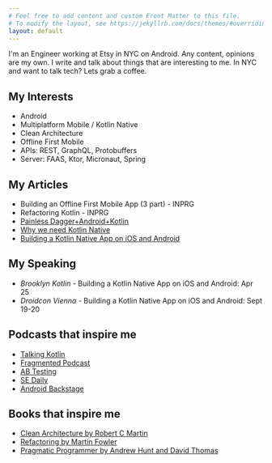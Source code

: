 ```yaml
---
# Feel free to add content and custom Front Matter to this file.
# To modify the layout, see https://jekyllrb.com/docs/themes/#overriding-theme-defaults
layout: default
---
```


I'm an Engineer working at Etsy in NYC on Android. Any content, opinions are my own. I write and talk about things that are interesting to me.
In NYC and want to talk tech? Lets grab a coffee.

## My Interests
- Android
- Multiplatform Mobile / Kotlin Native
- Clean Architecture
- Offline First Mobile
- APIs: REST, GraphQL, Protobuffers
- Server: FAAS, Ktor, Micronaut, Spring

## My Articles
- Building an Offline First Mobile App (3 part) - INPRG
- Refactoring Kotlin - INPRG
- [Painless Dagger+Android+Kotlin](https://medium.com/@jeremyrempel/painless-dagger-android-kotlin-2c3767a24508)
- [Why we need Kotlin Native](https://medium.com/android-things/why-we-need-kotlin-native-adacc03e988c)
- [Building a Kotlin Native App on iOS and Android](https://medium.com/android-things/building-a-kotlin-native-on-ios-android-6a6db9df5bef)

## My Speaking
- *Brooklyn Kotlin* - Building a Kotlin Native App on iOS and Android: Apr 25
- *Droidcon Vienna* - Building a Kotlin Native App on iOS and Android: Sept 19-20

## Podcasts that inspire me

- [Talking Kotlin](http://talkingkotlin.com/)
- [Fragmented Podcast](https://fragmentedpodcast.com/)
- [AB Testing](https://www.angryweasel.com/ABTesting/)
- [SE Daily](https://softwareengineeringdaily.com/)
- [Android Backstage](http://androidbackstage.blogspot.com/)

## Books that inspire me

- [Clean Architecture by Robert C Martin](https://www.amazon.com/Clean-Architecture-Craftsmans-Software-Structure/dp/0134494164)
- [Refactoring by Martin Fowler](https://martinfowler.com/books/refactoring.html)
- [Pragmatic Programmer by Andrew Hunt and David Thomas](https://pragprog.com/book/tpp/the-pragmatic-programmer)

